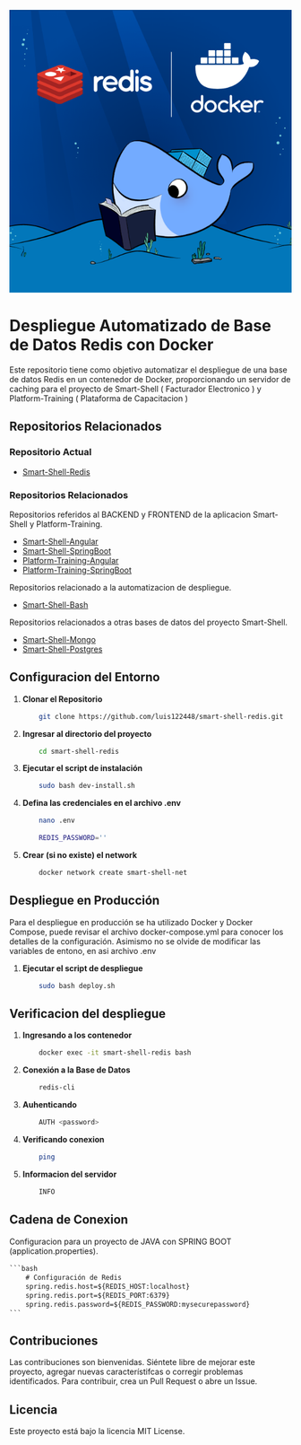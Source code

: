 ![Logo del Projecto](./resources/logo.png)

# Despliegue Automatizado de Base de Datos Redis con Docker

Este repositorio tiene como objetivo automatizar el despliegue de una base de datos Redis en un contenedor de Docker, proporcionando un servidor de caching para el proyecto de Smart-Shell ( Facturador Electronico ) y Platform-Training ( Plataforma de Capacitacion )
  
## Repositorios Relacionados

### Repositorio Actual
- [Smart-Shell-Redis](https://github.com/luis122448/smart-shell-redis)

### Repositorios Relacionados

Repositorios referidos al BACKEND y FRONTEND de la aplicacion Smart-Shell y Platform-Training.
- [Smart-Shell-Angular](https://github.com/luis122448/smart-shell-angular)
- [Smart-Shell-SpringBoot](https://github.com/luis122448/smart-shell-springboot)
- [Platform-Training-Angular](https://github.com/luis122448/platform-training-angular)
- [Platform-Training-SpringBoot](https://github.com/luis122448/platform-training-springboot)

Repositorios relacionado a la automatizacion de despliegue.
- [Smart-Shell-Bash](https://github.com/luis122448/smart-shell-bash)

Repositorios relacionados a otras bases de datos del proyecto Smart-Shell.
- [Smart-Shell-Mongo](https://github.com/luis122448/smart-shell-mongo)
- [Smart-Shell-Postgres](https://github.com/luis122448/smart-shell-postgres)

## Configuracion del Entorno

1. **Clonar el Repositorio**

    ```bash
        git clone https://github.com/luis122448/smart-shell-redis.git
    ```

2. **Ingresar al directorio del proyecto**
        
    ```bash
        cd smart-shell-redis
    ```

3. **Ejecutar el script de instalación**
    
    ```bash
        sudo bash dev-install.sh
    ```

4. **Defina las credenciales en el archivo .env**

    ```bash
        nano .env
    ```
    
    ```bash
        REDIS_PASSWORD=''
    ```

5. **Crear (si no existe) el network**

    ```bash
        docker network create smart-shell-net
    ```
    
## Despliegue en Producción

Para el despliegue en producción se ha utilizado Docker y Docker Compose, puede revisar el archivo docker-compose.yml para conocer los detalles de la configuración.
Asimismo no se olvide de modificar las variables de entono, en asi archivo .env

1. **Ejecutar el script de despliegue**
    
    ```bash
        sudo bash deploy.sh
    ```

## Verificacion del despliegue

1. **Ingresando a los contenedor**

    ```bash
        docker exec -it smart-shell-redis bash
    ```

2. **Conexión a la Base de Datos**

    ```bash
        redis-cli
    ```

3. **Auhenticando**

    ```bash
        AUTH <password>
    ```

4. **Verificando conexion**

    ```bash
        ping
    ```

5. **Informacion del servidor**

    ```bash
        INFO
    ```

## Cadena de Conexion
 Configuracion para un proyecto de JAVA con SPRING BOOT (application.properties).

    ```bash
        # Configuración de Redis
        spring.redis.host=${REDIS_HOST:localhost}
        spring.redis.port=${REDIS_PORT:6379}
        spring.redis.password=${REDIS_PASSWORD:mysecurepassword}
    ```

## Contribuciones
Las contribuciones son bienvenidas. Siéntete libre de mejorar este proyecto, agregar nuevas característifcas o corregir problemas identificados. Para contribuir, crea un Pull Request o abre un Issue.

## Licencia
Este proyecto está bajo la licencia MIT License.